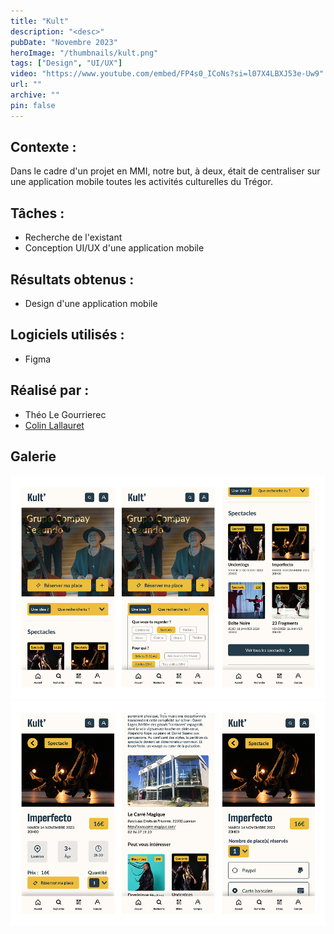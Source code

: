 ```yaml
---
title: "Kult"
description: "<desc>"
pubDate: "Novembre 2023"
heroImage: "/thumbnails/kult.png"
tags: ["Design", "UI/UX"]
video: "https://www.youtube.com/embed/FP4s0_ICoNs?si=l07X4LBXJ53e-Uw9"
url: ""
archive: ""
pin: false
---
```


## Contexte :
Dans le cadre d'un projet en MMI, notre but, à deux, était de centraliser sur une application mobile toutes les activités culturelles du Trégor.

## Tâches :
- Recherche de l'existant  
- Conception UI/UX d'une application mobile  

## Résultats obtenus :
- Design d'une application mobile  

## Logiciels utilisés :
- Figma  

## Réalisé par :
- Théo Le Gourrierec  
- <a href="https://www.colinlallauret.fr/" target="_blank">Colin Lallauret</a> 


## Galerie
![Captures d'écran de l'application Kult](src/assets/projects/kult/kult1.png)
![Captures d'écran de l'application Kult](src/assets/projects/kult/kult2.png)
